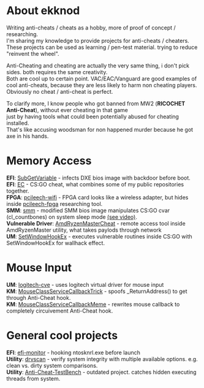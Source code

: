 # About ekknod
Writing anti-cheats / cheats as a hobby, more of proof of concept / researching.  
I'm sharing my knowledge to provide projects for anti-cheats / cheaters.  
These projects can be used as learning / pen-test material. trying to reduce "reinvent the wheel".


Anti-Cheating and cheating are actually the very same thing, i don't pick sides. both requires the same creativity.  
Both are cool up to certain point. VAC/EAC/Vanguard are good examples of cool anti-cheats, because they are less likely to harm non cheating players.
Obviously no cheat / anti-cheat is perfect.


To clarify more, I know people who got banned from MW2 (**RICOCHET Anti-Cheat**), without ever cheating in that game  
just by having tools what could been potentially abused for cheating installed.  
That's like accusing woodsman for non happened murder because he got axe in his hands.


# Memory Access  
**EFI**: [SubGetVariable](https://github.com/ekknod/SubGetVariable) - infects DXE bios image with backdoor before boot.  
**EFI**: [EC](https://github.com/ekknod/EC) - CS:GO cheat, what combines some of my public repositories together.  
**FPGA**: [pcileech-wifi](https://github.com/ekknod/pcileech-wifi) - FPGA card looks like a wireless adapter, but hides inside [pcileech-fpga](https://github.com/ufrisk/pcileech-fpga) researching tool.  
**SMM**: [smm](https://github.com/ekknod/smm) - modified SMM bios image manipulates CS:GO cvar (cl_countbones) on system sleep mode [(see video)](https://streamable.com/58y7zz).  
**Vulnerable Driver**: [AmdRyzenMasterCheat](https://github.com/ekknod/AmdRyzenMasterCheat) - remote access tool inside AmdRyzenMaster utility, what takes paylods through network  
**UM**: [SetWindowHookEx](https://github.com/ekknod/SetWindowHookEx) - executes vulnerable routines inside CS:GO with SetWindowHookEx for wallhack effect.  

# Mouse Input
**UM**: [logitech-cve](https://github.com/ekknod/logitech-cve) - uses logitech virtual driver for mouse input  
**KM**: [MouseClassServiceCallbackTrick](https://github.com/ekknod/MouseClassServiceCallbackTrick) - spoofs _ReturnAddress() to get through Anti-Cheat hook.  
**KM**: [MouseClassServiceCallbackMeme](https://github.com/ekknod/MouseClassServiceCallbackMeme) - rewrites mouse callback to completely circuivement Anti-Cheat hook.  

# General cool projects
**EFI**: [efi-monitor](https://github.com/ekknod/efi-monitor) - hooking ntosknrl.exe before launch  
**Utility**: [drvscan](https://github.com/ekknod/drvscan) - verify system integrity with multiple available options. e.g. clean vs. dirty system comparisons.  
**Utility**: [Anti-Cheat-TestBench](https://github.com/ekknod/Anti-Cheat-TestBench) - outdated project. catches hidden executing threads from system.  
